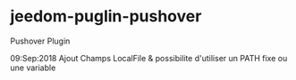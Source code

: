 # jeedom-puglin-pushover
Pushover Plugin

09:Sep:2018 Ajout Champs LocalFile & possibilite d'utiliser un PATH fixe ou une variable 

